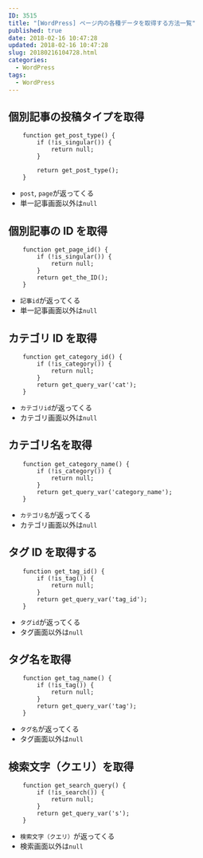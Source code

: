 ```yaml
---
ID: 3515
title: "[WordPress] ページ内の各種データを取得する方法一覧"
published: true
date: 2018-02-16 10:47:28
updated: 2018-02-16 10:47:28
slug: 20180216104728.html
categories:
  - WordPress
tags:
  - WordPress
---
```


<!--more-->

## 個別記事の投稿タイプを取得

```language-php
    function get_post_type() {
        if (!is_singular()) {
            return null;
        }

        return get_post_type();
    }
```

- `post`, `page`が返ってくる
- 単一記事画面以外は`null`

## 個別記事の ID を取得

```language-php
    function get_page_id() {
        if (!is_singular()) {
            return null;
        }
        return get_the_ID();
    }
```

- `記事id`が返ってくる
- 単一記事画面以外は`null`

## カテゴリ ID を取得

```language-php
    function get_category_id() {
        if (!is_category()) {
            return null;
        }
        return get_query_var('cat');
    }
```

- `カテゴリid`が返ってくる
- カテゴリ画面以外は`null`

## カテゴリ名を取得

```language-php
    function get_category_name() {
        if (!is_category()) {
            return null;
        }
        return get_query_var('category_name');
    }
```

- `カテゴリ名`が返ってくる
- カテゴリ画面以外は`null`

## タグ ID を取得する

```language-php
    function get_tag_id() {
        if (!is_tag()) {
            return null;
        }
        return get_query_var('tag_id');
    }
```

- `タグid`が返ってくる
- タグ画面以外は`null`

## タグ名を取得

```language-php
    function get_tag_name() {
        if (!is_tag()) {
            return null;
        }
        return get_query_var('tag');
    }
```

- `タグ名`が返ってくる
- タグ画面以外は`null`

## 検索文字（クエリ）を取得

```language-php
    function get_search_query() {
        if (!is_search()) {
            return null;
        }
        return get_query_var('s');
    }
```

- `検索文字（クエリ）`が返ってくる
- 検索画面以外は`null`
